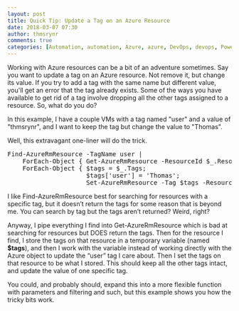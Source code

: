 ```yaml
---
layout: post
title: Quick Tip: Update a Tag on an Azure Resource
date: 2018-03-07 07:30
author: thmsrynr
comments: true
categories: [Automation, automation, Azure, azure, DevOps, devops, PowerShell, powershell]
---
```

Working with Azure resources can be a bit of an adventure sometimes. Say you want to update a tag on an Azure resource. Not remove it, but change its value. If you try to add a tag with the same name but different value, you'll get an error that the tag already exists. Some of the ways you have available to get rid of a tag involve dropping all the other tags assigned to a resource. So, what do you do?

In this example, I have a couple VMs with a tag named "user" and a value of "thmsrynr", and I want to keep the tag but change the value to "Thomas".

<!--more-->

Well, this extravagant one-liner will do the trick.
<pre class="lang:default decode:true ">Find-AzureRmResource -TagName user | 
    ForEach-Object { Get-AzureRmResource -ResourceId $_.ResourceId |
    ForEach-Object { $tags = $_.Tags; 
                     $tags['user'] = 'Thomas'; 
                     Set-AzureRmResource -Tag $tags -ResourceId $_.ResourceId } }</pre>
I like Find-AzureRmResource best for searching for resources with a specific tag, but it doesn’t return the tags for some reason that is beyond me. You can search by tag but the tags aren’t returned? Weird, right?

Anyway, I pipe everything I find into Get-AzureRmResource which is bad at searching for resources but DOES return the tags. Then for the resource I find, I store the tags on that resource in a temporary variable (named <strong>$tags</strong>), and then I work with the variable instead of working directly with the Azure object to update the “user” tag I care about. Then I set the tags on that resource to be what I stored. This should keep all the other tags intact, and update the value of one specific tag.

You could, and probably should, expand this into a more flexible function with parameters and filtering and such, but this example shows you how the tricky bits work.

